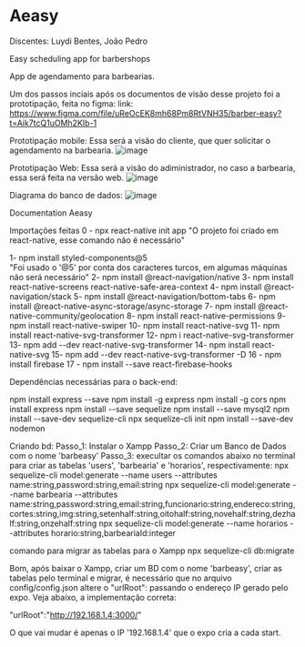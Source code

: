 # Aeasy

Discentes: Luydi Bentes, João Pedro
       
Easy scheduling app for barbershops

App de agendamento para barbearias.

Um dos passos inciais após os documentos de visão desse projeto foi a prototipação, feita no figma:
link: https://www.figma.com/file/uReOcEK8mh68Pm8RtVNH35/barber-easy?t=Aik7tcQ1uOMh2KIb-1

Prototipação mobile: Essa será a visão do cliente, que quer solicitar o agendamento na barbearia.
![image](https://user-images.githubusercontent.com/81865020/234394493-75ab8f57-aadb-46d9-aca9-99911e079d1d.png)

Prototipação Web: Essa será a visão do adiministrador, no caso a barbearia, essa será feita na versão web.
![image](https://user-images.githubusercontent.com/81865020/234394822-79a51a68-6d25-4f04-8954-ec280bd2366b.png)

Diagrama do banco de dados:
![image](https://user-images.githubusercontent.com/81865020/234395281-09446eaa-d03c-4daf-bb10-b24f0c11c911.png)

Documentation Aeasy

Importações feitas
0 - npx react-native init app
"O projeto foi criado em react-native, esse comando não é necessário"

1- npm install styled-components@5    
"Foi usado o '@5' por conta dos caracteres turcos, em algumas máquinas não será necessário"
2- npm install @react-navigation/native
3- npm install react-native-screens react-native-safe-area-context
4- npm install @react-navigation/stack
5- npm install @react-navigation/bottom-tabs
6- npm install @react-native-async-storage/async-storage
7- npm install @react-native-community/geolocation
8- npm install react-native-permissions
9- npm install react-native-swiper
10- npm install react-native-svg
11- npm install react-native-svg-transformer
12- npm i react-native-svg-transformer
13- npm add --dev react-native-svg-transformer
14- npm install react-native-svg
15- npm add --dev react-native-svg-transformer -D
16 - npm install firebase
17 - npm install --save react-firebase-hooks

Dependências necessárias para o back-end:

npm install express --save
npm install -g express
npm install -g cors
npm install express
npm install --save sequelize
npm install --save mysql2
npm install --save-dev sequelize-cli
npx sequelize-cli init
npm install --save-dev nodemon

Criando bd:
Passo_1: Instalar o Xampp
Passo_2: Criar um Banco de Dados com o nome 'barbeasy'
Passo_3: execultar os comandos abaixo no terminal para criar as tabelas 'users', 'barbearia' e 'horarios', respectivamente:
npx sequelize-cli model:generate --name users --attributes name:string,password:string,email:string
npx sequelize-cli model:generate --name barbearia --attributes name:string,password:string,email:string,funcionario:string,endereco:string,cortes:string,img:string,setenhalf:string,oitohalf:string,novehalf:string,dezhalf:string,onzehalf:string
npx sequelize-cli model:generate --name horarios --attributes horario:string,barbeariaId:integer


comando para migrar as tabelas para o Xampp
npx sequelize-cli db:migrate

Bom, após baixar o Xampp, criar um BD com o nome 'barbeasy', criar as tabelas pelo terminal e migrar, é necessário que no arquivo config/config.json altere o "urlRoot": passando o endereço IP gerado pelo expo. Veja abaixo, a implementação correta: 

"urlRoot":"http://192.168.1.4:3000/"

O que vai mudar é apenas o IP '192.168.1.4' que o expo cria a cada start.
